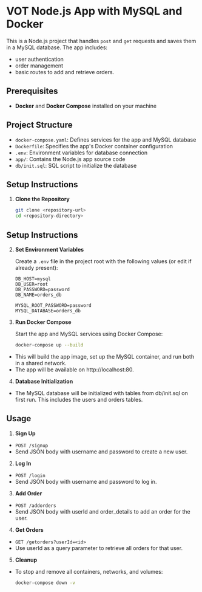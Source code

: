 # VOT Node.js App with MySQL and Docker

This is a Node.js project that handles `post` and `get` requests and saves them in a MySQL database.
The app includes: 
- user authentication
- order management
- basic routes to add and retrieve orders.

## Prerequisites

- **Docker** and **Docker Compose** installed on your machine

## Project Structure

- `docker-compose.yaml`: Defines services for the app and MySQL database
- `Dockerfile`: Specifies the app's Docker container configuration
- `.env`: Environment variables for database connection
- `app/`: Contains the Node.js app source code
- `db/init.sql`: SQL script to initialize the database

## Setup Instructions

1. **Clone the Repository**

   ```bash
   git clone <repository-url>
   cd <repository-directory>
## Setup Instructions

2. **Set Environment Variables**

   Create a `.env` file in the project root with the following values (or edit if already present):

   ```plaintext
   DB_HOST=mysql
   DB_USER=root
   DB_PASSWORD=password
   DB_NAME=orders_db

   MYSQL_ROOT_PASSWORD=password
   MYSQL_DATABASE=orders_db

3. **Run Docker Compose**

   Start the app and MySQL services using Docker Compose:

     ```bash
     docker-compose up --build
>

   - This will build the app image, set up the MySQL container, and run both in a shared network.
   - The app will be available on http://localhost:80.

4. **Database Initialization**

- The MySQL database will be initialized with tables from db/init.sql on first run. This includes the users and orders tables.

## Usage
1. **Sign Up**

- `POST /signup`
- Send JSON body with username and password to create a new user.
2. **Log In**

- `POST /login`
- Send JSON body with username and password to log in.

3. **Add Order**

- `POST /addorders`
- Send JSON body with userId and order_details to add an order for the user.
4. **Get Orders**

- `GET /getorders?userId=<id>`
- Use userId as a query parameter to retrieve all orders for that user.
5. **Cleanup**
- To stop and remove all containers, networks, and volumes:

  ```bash
  docker-compose down -v
